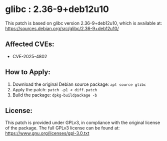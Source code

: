 # glibc : 2.36-9+deb12u10

This patch is based on glibc version 2.36-9+deb12u10, which is available at:
https://sources.debian.org/src/glibc/2.36-9+deb12u10/

## Affected CVEs:
- CVE-2025-4802

## How to Apply:
1. Download the original Debian source package: `apt source glibc`
2. Apply the patch: `patch -p1 < diff.patch`
3. Build the package: `dpkg-buildpackage -b`

## License:
This patch is provided under GPLv3, in compliance with the original license of the package.
The full GPLv3 license can be found at: https://www.gnu.org/licenses/gpl-3.0.txt
